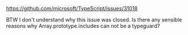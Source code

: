 https://github.com/microsoft/TypeScript/issues/31018

BTW I don't understand why this issue was closed. Is there any sensible reasons why Array.prototype.includes can not be a typeguard?